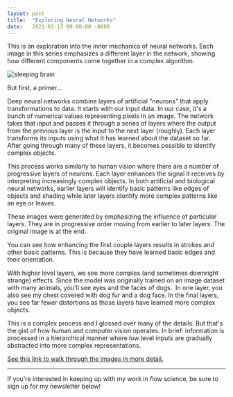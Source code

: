 ```yaml
---
layout: post
title:  "Exploring Neural Networks"
date:   2021-01-13 00:00:00 -0600
---
```


This is an exploration into the inner mechanics of neural networks. Each image in this series emphasizes a different layer in the network, showing how different components come together in a complex algorithm.

![sleeping brain](/images/couple_image_combined.gif)

But first, a primer...

Deep neural networks combine layers of artificial "neurons" that apply transformations to data. It starts with our input data. In our case, it's a bunch of numerical values representing pixels in an image. The network takes that input and passes it through a series of layers where the output from the previous layer is the input to the next layer (roughly). Each layer transforms its inputs using what it has learned about the dataset so far. After going through many of these layers, it becomes possible to identify complex objects.

This process works similarly to human vision where there are a number of progressive layers of neurons. Each layer enhances the signal it receives by interpreting increasingly complex objects. In both artificial and biological neural networks, earlier layers will identify basic patterns like edges of objects and shading while later layers identify more complex patterns like an eye or leaves.

These images were generated by emphasizing the influence of particular layers. They are in progressive order moving from earlier to later layers. The original image is at the end.

You can see how enhancing the first couple layers results in strokes and other basic patterns. This is because they have learned basic edges and their orientation.

With higher level layers, we see more complex (and sometimes downright strange) effects. Since the model was originally trained on an image dataset with many animals, you'll see eyes and the faces of dogs.  In one layer, you also see my chest covered with dog fur and a dog face. In the final layers, you see far fewer distortions as those layers have learned more complex objects.

This is a complex process and I glossed over many of the details. But that's the gist of how human and computer vision operates. In brief: information is processed in a hierarchical manner where low level inputs are gradually abstracted into more complex representations.

[See this link to walk through the images in more detail.](https://www.instagram.com/p/CJzekb2jup4/?utm_source=ig_web_copy_link)

--------

If you're interested in keeping up with my work in flow science, be sure to sign up for my newsletter below!
